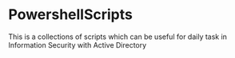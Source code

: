 # PowershellScripts
This is a collections of scripts which can be useful for daily task in Information Security with Active Directory
